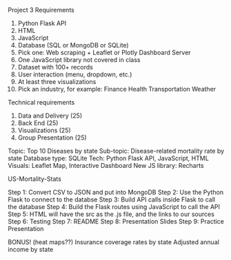 Project 3 Requirements

1. Python Flask API
2. HTML
3. JavaScript
4. Database (SQL or MongoDB or SQLite)
5. Pick one:
    Web scraping + Leaflet or Plotly
    Dashboard
    Server
8. One JavaScript library not covered in class
9. Dataset with 100+ records
10. User interaction (menu, dropdown, etc.)
11. At least three visualizations
12. Pick an industry, for example:
    Finance
    Health
    Transportation
    Weather

Technical requirements

1. Data and Delivery (25)
2. Back End (25)
3. Visualizations (25)
4. Group Presentation (25)

Topic: Top 10 Diseases by state
Sub-topic: Disease-related mortality rate by state
Database type: SQLite
Tech: Python Flask API, JavaScript, HTML
Visuals: Leaflet Map, Interactive Dashboard
New JS library: Recharts

US-Mortality-Stats

Step 1: Convert CSV to JSON and put into MongoDB
Step 2: Use the Python Flask to connect to the databse
Step 3: Build API calls inside Flask to call the database
Step 4: Build the Flask routes using JavaScript to call the API
Step 5: HTML will have the src as the .js file, and the links to our sources
Step 6: Testing
Step 7: README
Step 8: Presentation Slides
Step 9: Practice Presentation

BONUS! (heat maps??)
Insurance coverage rates by state
Adjusted annual income by state